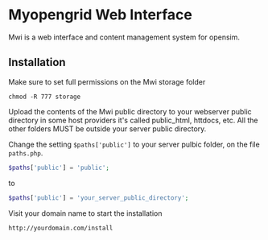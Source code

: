 Myopengrid Web Interface
===

Mwi is a web interface and content management system for opensim.
## Installation

Make sure to set full permissions on the Mwi storage folder

    chmod -R 777 storage
    
Upload the contents of the Mwi public directory to your webserver
public directory in some host providers it's called public_html, 
httdocs, etc. All the other folders MUST be outside your server 
public directory.

Change the setting `$paths['public']` to your server pulbic folder, on the
file `paths.php`.

```php
$paths['public'] = 'public';
```
to
```php
$paths['public'] = 'your_server_public_directory';
```

Visit your domain name to start the installation

    http://yourdomain.com/install
